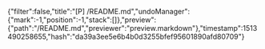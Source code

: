 {"filter":false,"title":"[P] /README.md","undoManager":{"mark":-1,"position":-1,"stack":[]},"preview":{"path":"/README.md","previewer":"preview.markdown"},"timestamp":1513490258655,"hash":"da39a3ee5e6b4b0d3255bfef95601890afd80709"}